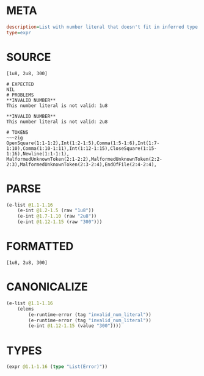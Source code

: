 # META
~~~ini
description=List with number literal that doesn't fit in inferred type
type=expr
~~~
# SOURCE
~~~roc
[1u8, 2u8, 300]
~~~
~~~
# EXPECTED
NIL
# PROBLEMS
**INVALID NUMBER**
This number literal is not valid: 1u8

**INVALID NUMBER**
This number literal is not valid: 2u8

# TOKENS
~~~zig
OpenSquare(1:1-1:2),Int(1:2-1:5),Comma(1:5-1:6),Int(1:7-1:10),Comma(1:10-1:11),Int(1:12-1:15),CloseSquare(1:15-1:16),Newline(1:1-1:1),
MalformedUnknownToken(2:1-2:2),MalformedUnknownToken(2:2-2:3),MalformedUnknownToken(2:3-2:4),EndOfFile(2:4-2:4),
~~~
# PARSE
~~~clojure
(e-list @1.1-1.16
	(e-int @1.2-1.5 (raw "1u8"))
	(e-int @1.7-1.10 (raw "2u8"))
	(e-int @1.12-1.15 (raw "300")))
~~~
# FORMATTED
~~~roc
[1u8, 2u8, 300]
~~~
# CANONICALIZE
~~~clojure
(e-list @1.1-1.16
	(elems
		(e-runtime-error (tag "invalid_num_literal"))
		(e-runtime-error (tag "invalid_num_literal"))
		(e-int @1.12-1.15 (value "300"))))
~~~
# TYPES
~~~clojure
(expr @1.1-1.16 (type "List(Error)"))
~~~
